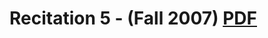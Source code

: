 Recitation 5 - (Fall 2007) [PDF](http://people.csail.mit.edu/jastr/6001/fall07/r05.pdf)
=======================================================================================